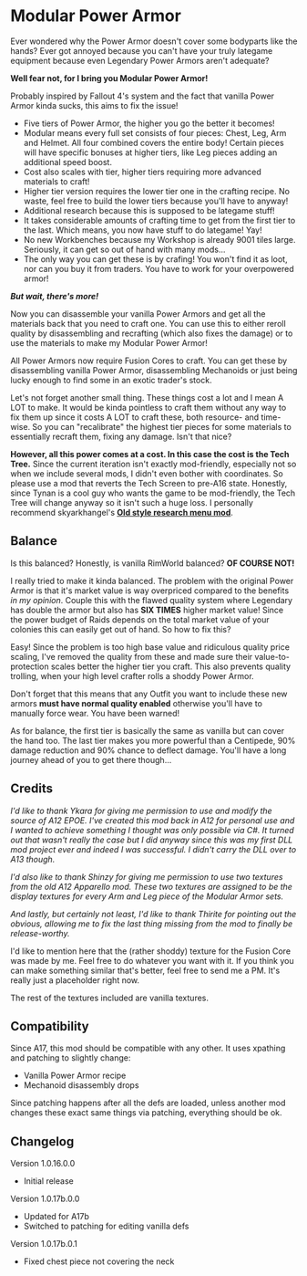 # Modular Power Armor
Ever wondered why the Power Armor doesn't cover some bodyparts like the hands? Ever got annoyed because you can't have your truly lategame equipment because even Legendary Power Armors aren't adequate?

**Well fear not, for I bring you Modular Power Armor!**

Probably inspired by Fallout 4's system and the fact that vanilla Power Armor kinda sucks, this aims to fix the issue!

- Five tiers of Power Armor, the higher you go the better it becomes!
- Modular means every full set consists of four pieces: Chest, Leg, Arm and Helmet. All four combined covers the entire body! Certain pieces will have specific bonuses at higher tiers, like Leg pieces adding an additional speed boost.
- Cost also scales with tier, higher tiers requiring more advanced materials to craft!
- Higher tier version requires the lower tier one in the crafting recipe. No waste, feel free to build the lower tiers because you'll have to anyway!
- Additional research because this is supposed to be lategame stuff!
- It takes considerable amounts of crafting time to get from the first tier to the last. Which means, you now have stuff to do lategame! Yay!
- No new Workbenches because my Workshop is already 9001 tiles large. Seriously, it can get so out of hand with many mods...
- The only way you can get these is by crafing! You won't find it as loot, nor can you buy it from traders. You have to work for your overpowered armor!

***But wait, there's more!***

Now you can disassemble your vanilla Power Armors and get all the materials back that you need to craft one. You can use this to either reroll quality by disassembling and recrafting (which also fixes the damage) or to use the materials to make my Modular Power Armor!

All Power Armors now require Fusion Cores to craft. You can get these by disassembling vanilla Power Armor, disassembling Mechanoids or just being lucky enough to find some in an exotic trader's stock.

Let's not forget another small thing. These things cost a lot and I mean A LOT to make. It would be kinda pointless to craft them without any way to fix them up since it costs A LOT to craft these, both resource- and time-wise. So you can "recalibrate" the highest tier pieces for some materials to essentially recraft them, fixing any damage. Isn't that nice?

**However, all this power comes at a cost. In this case the cost is the Tech Tree.**
Since the current iteration isn't exactly mod-friendly, especially not so when we include several mods, I didn't even bother with coordinates. So please use a mod that reverts the Tech Screen to pre-A16 state. Honestly, since Tynan is a cool guy who wants the game to be mod-friendly, the Tech Tree will change anyway so it isn't such a huge loss.
I personally recommend skyarkhangel's **[Old style research menu mod](https://ludeon.com/forums/index.php?topic=28609.0)**.

## Balance
Is this balanced?
Honestly, is vanilla RimWorld balanced? **OF COURSE NOT!**

I really tried to make it kinda balanced. The problem with the original Power Armor is that it's market value is way overpriced compared to the benefits *in my opinion*. Couple this with the flawed quality system where Legendary has double the armor but also has **SIX TIMES** higher market value! Since the power budget of Raids depends on the total market value of your colonies this can easily get out of hand. So how to fix this?

Easy! Since the problem is too high base value and ridiculous quality price scaling, I've removed the quality from these and made sure their value-to-protection scales better the higher tier you craft. This also prevents quality trolling, when your high level crafter rolls a shoddy Power Armor.

Don't forget that this means that any Outfit you want to include these new armors **must have normal quality enabled** otherwise you'll have to manually force wear. You have been warned!

As for balance, the first tier is basically the same as vanilla but can cover the hand too. The last tier makes you more powerful than a Centipede, 90% damage reduction and 90% chance to deflect damage. You'll have a long journey ahead of you to get there though...

## Credits
*I'd like to thank Ykara for giving me permission to use and modify the source of A12 EPOE. I've created this mod back in A12 for personal use and I wanted to achieve something I thought was only possible via C#. It turned out that wasn't really the case but I did anyway since this was my first DLL mod project ever and indeed I was successful. I didn't carry the DLL over to A13 though.*

*I'd also like to thank Shinzy for giving me permission to use two textures from the old A12 Apparello mod. These two textures are assigned to be the display textures for every Arm and Leg piece of the Modular Armor sets.*

*And lastly, but certainly not least, I'd like to thank Thirite for pointing out the obvious, allowing me to fix the last thing missing from the mod to finally be release-worthy.*

I'd like to mention here that the (rather shoddy) texture for the Fusion Core was made by me. Feel free to do whatever you want with it. If you think you can make something similar that's better, feel free to send me a PM. It's really just a placeholder right now.

The rest of the textures included are vanilla textures.

## Compatibility
Since A17, this mod should be compatible with any other. It uses xpathing and patching to slightly change:
- Vanilla Power Armor recipe
- Mechanoid disassembly drops

Since patching happens after all the defs are loaded, unless another mod changes these exact same things via patching, everything should be ok.

## Changelog
Version 1.0.16.0.0
- Initial release

Version 1.0.17b.0.0
- Updated for A17b
- Switched to patching for editing vanilla defs

Version 1.0.17b.0.1
- Fixed chest piece not covering the neck
